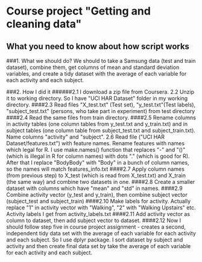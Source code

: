 # Course project "Getting and cleaning data"
## What you need to know about how script works

###1. What we should do? 
We should to take a Samsung data (test and train dataset), combine them, get columns of mean and standard deviation variables, and create a tidy dataset with the average of each variable for each activity and each subject.

###2. How I did it
######2.1 I download a zip file from Coursera. 
2.2 Unzip it to working directory. So I have "UCI HAR Dataset" folder in my working directory. 
####2.3 Read files "X_test.txt" (Test set), "y_test.txt"(Test labels), "subject_test.txt" (persons, who take part in experiment) from test directory
####2.4 Read the same files from train directory. 
####2.5 Rename columns in activity tables (one column tables from y_test.txt and y_train.txt) and in subject tables (one column table from subject_test.txt and subject_train.txt). Name columns "activity" and "subject".
2.6 Read file ("UCI HAR Dataset/features.txt") with feature names. Rename features with names which legal for R. I use make.names() function that replaces "-" and "()" (which is illegal in R for column names) with dots "." (which is good for R). After that I replace "BodyBody" with "Body" in a bunch of column names, so the names will match features_info.txt
####2.7 Apply column names (from previous step) to X_test (which is read from X_test.txt) and X_train (the same way) and combine two datasets in one.
####2.8 Create a smaller dataset with columns which have "mean" and "std" in names. 
####2.9 Combine activity vector (y_test and y_train), then combine subject vector (subject_test and subject_train)
####2.10 Make labels for activity. Actually replace "1" in activity vector with "Walking", "2" with "Walking Upstairs" etc. Activity labels I get from activity_labels.txt
####2.11 Add activity vector as column to dataset, then add subject vector to dataset.
####2.12 Now I should follow step five in course project assignment - creates a second, independent tidy data set with the average of each variable for each activity and each subject. So I use dplyr package. I sort dataset by subject and activity and then create final data set by take the average of each variable for each activity and each subject.
      

